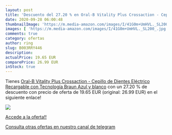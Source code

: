 ```yaml
---
layout: post
title: 'Descuento del 27.20 % en Oral-B Vitality Plus Crossaction - Cepil'
date: 2020-09-28 06:00:48
thumbnailImage: 'https://m.media-amazon.com/images/I/41G0m+UmHVL._SL200_.jpg'
images: [ 'https://m.media-amazon.com/images/I/41G0m+UmHVL._SL200_.jpg' ]
comments: true
category: ofertas
author: ring
slug: B003RRY446
description:
actualPrice: 19.65 EUR
comparePrice: 26.99 EUR
inStock: true
---
```


Tienes [Oral-B Vitality Plus Crossaction - Cepillo de Dientes Eléctrico Recargable con Tecnología Braun  Azul y blanco](https://www.amazon.com/dp/B003RRY446/?tag=redken08-20) con un 27.20 % de descuento con precio de oferta de 19.65 EUR (original: 26.99 EUR) en el siguiente enlace!

[![](https://m.media-amazon.com/images/I/41G0m+UmHVL._SL200_.jpg)](https://www.amazon.com/dp/B003RRY446/?tag=redken08-20)

[Accede a la oferta!!](https://www.amazon.com/dp/B003RRY446/?tag=redken08-20)

[Consulta otras ofertas en nuestro canal de telegram](https://t.me/s/ofertas25)
